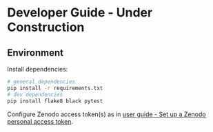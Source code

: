 # Developer Guide - Under Construction

## Environment

Install dependencies:

```bash
# general dependencies
pip install -r requirements.txt
# dev dependencies
pip install flake8 black pytest
```

Configure Zenodo access token(s) as in [user guide - Set up a Zenodo personal access token](user_guide.md#set-up-a-zenodo-personal-access-token).
